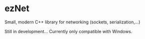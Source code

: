# ezNet
Small, modern C++ library for networking (sockets, serialization,...)

Still in development...
Currently only compatible with Windows.
